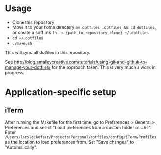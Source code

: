 # Usage

* Clone this repository
* Move it to your home directory `mv dotfiles .dotfiles && cd dotfiles`, or create a soft link `ln -s {path_to_repository_clone} ~/.dotfiles`
* `cd ~/.dotfiles`
* `./make.sh`

This will sync all dotfiles in this repository.

See http://blog.smalleycreative.com/tutorials/using-git-and-github-to-manage-your-dotfiles/ for the approach taken. This is very much a work in progress.

# Application-specific setup

## iTerm
After running the Makefile for the first time, go to Preferences > General > Preferences and select "Load preferences from a custom folder or URL". Enter `/Users/larslockefeer/Projects/Personal/dotfiles/config/iTerm/Profiles` as the location to load preferences from. Set "Save changes" to "Automatically".
